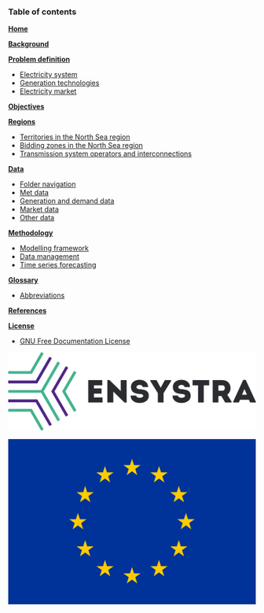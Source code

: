 ### Table of contents

[**Home**](../wiki)

[**Background**](../wiki/Background)

[**Problem definition**](../wiki/Problem-definition)
  - [Electricity system](../wiki/Problem-definition#electricity-system)
  - [Generation technologies](../wiki/Problem-definition#generation-technologies)
  - [Electricity market](../wiki/Problem-definition#electricity-market)

[**Objectives**](../wiki/Objectives)

[**Regions**](../wiki/Regions)
  - [Territories in the North Sea region](../wiki/Regions#territories-in-the-north-sea-region)
  - [Bidding zones in the North Sea region](../wiki/Regions#bidding-zones-in-the-north-sea-region)
  - [Transmission system operators and interconnections](../wiki/Regions#transmission-system-operators-and-interconnections)

[**Data**](../wiki/Data)
  - [Folder navigation](../wiki/Data#folder-navigation)
  - [Met data](../wiki/Data#met-data)
  - [Generation and demand data](../wiki/Data#generation-and-demand-data)
  - [Market data](../wiki/Data#market-data)
  - [Other data](../wiki/Data#other-data)

[**Methodology**](../wiki/Methodology)
  - [Modelling framework](../wiki/Methodology#modelling-framework)
  - [Data management](../wiki/Methodology#data-management)
  - [Time series forecasting](../wiki/Methodology#time-series-forecasting)
  <!-- - [Market optimisation](../wiki/Methodology#market-optimisation)
  - [Translating inputs and outputs into operational strategies](../wiki/Methodology#translating-inputs-and-outputs-into-operational-strategies)
  - [Standardisation and publication of model](../wiki/Methodology#standardisation-and-publication-of-model)
  - [Integrating operational time scales with long-term energy systems models](../wiki/Methodology#integrating-operational-time-scales-with-long-term-energy-systems-models) -->

[**Glossary**](../wiki/Glossary)
  - [Abbreviations](../wiki/Glossary#abbreviations)

[**References**](../wiki/References)

[**License**](../wiki/License)
  - [GNU Free Documentation License](../wiki/License#gnu-free-documentation-license)




[![ENSYSTRA](logos/ensystra-ls.png "ENSYSTRA")](https://ensystra.eu/)

![European Union](logos/eu.jpg "This project has received funding from the European Union's Horizon 2020 research and innovation programme under the Marie Skłodowska-Curie grant agreement No: 765515.")